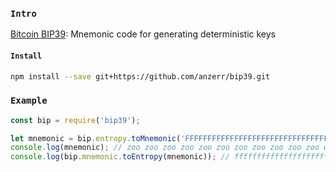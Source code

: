 
### `Intro`
[Bitcoin BIP39](https://github.com/bitcoin/bips/blob/master/bip-0039.mediawiki): Mnemonic code for generating deterministic keys

#### `Install`
``` bash
npm install --save git+https://github.com/anzerr/bip39.git
```

### `Example`
``` javascript
const bip = require('bip39');

let mnemonic = bip.entropy.toMnemonic('FFFFFFFFFFFFFFFFFFFFFFFFFFFFFFFF').join(' ');
console.log(mnemonic); // zoo zoo zoo zoo zoo zoo zoo zoo zoo zoo zoo wrong
console.log(bip.mnemonic.toEntropy(mnemonic)); // ffffffffffffffffffffffffffffffff
```
